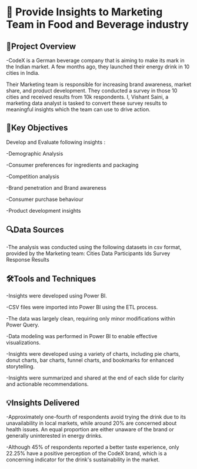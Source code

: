 # 🍾 Provide Insights to Marketing Team in Food and Beverage industry

## 📌Project Overview
-CodeX is a German beverage company that is aiming to make its mark in the Indian market. A few months ago, they launched their energy drink in 10 cities in India.

Their Marketing team is responsible for increasing brand awareness, market share, and product development. They conducted a survey in those 10 cities and received results from 10k respondents. I, Vishant Saini, a marketing data analyst is tasked to convert these survey results to meaningful insights which the team can use to drive action.

## 🎯Key Objectives
Develop and Evaluate following insights  :
  
  -Demographic Analysis
  
  -Consumer preferences for ingredients and packaging 
  
  -Competition analysis
  
  -Brand penetration and Brand awareness
  
  -Consumer purchase behaviour
  
  -Product development insights

## 🔍Data Sources
-The analysis was conducted using the following datasets in csv format, provided by the Marketing team:
  Cities Data
  Participants Ids
  Survey Response Results

##  🛠️Tools and Techniques
-Insights were developed using Power BI.

-CSV files were imported into Power BI using the ETL process.

-The data was largely clean, requiring only minor modifications within Power Query.

-Data modeling was performed in Power BI to enable effective visualizations.

-Insights were developed using a variety of charts, including pie charts, donut charts, bar charts, funnel charts, and bookmarks for enhanced storytelling.

-Insights were summarized and shared at the end of each slide for clarity and actionable recommendations.

##  💡Insights Delivered

-Approximately one-fourth of respondents avoid trying the drink due to its unavailability in local markets, while around 20% are concerned about health issues. An equal proportion are either unaware of the brand or generally uninterested in energy drinks.

-Although 45% of respondents reported a better taste experience, only 22.25% have a positive perception of the CodeX brand, which is a concerning indicator for the drink's sustainability in the market.
